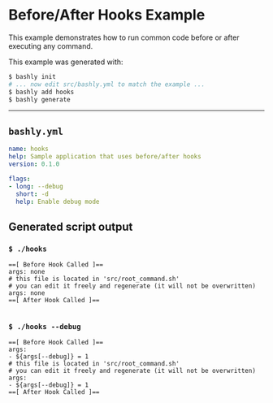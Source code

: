 # Before/After Hooks Example

This example demonstrates how to run common code before or after executing any
command.

This example was generated with:

```bash
$ bashly init
# ... now edit src/bashly.yml to match the example ...
$ bashly add hooks
$ bashly generate
```

-----

## `bashly.yml`

```yaml
name: hooks
help: Sample application that uses before/after hooks
version: 0.1.0

flags:
- long: --debug
  short: -d
  help: Enable debug mode
```



## Generated script output

### `$ ./hooks`

```shell
==[ Before Hook Called ]==
args: none
# this file is located in 'src/root_command.sh'
# you can edit it freely and regenerate (it will not be overwritten)
args: none
==[ After Hook Called ]==


```

### `$ ./hooks --debug`

```shell
==[ Before Hook Called ]==
args:
- ${args[--debug]} = 1
# this file is located in 'src/root_command.sh'
# you can edit it freely and regenerate (it will not be overwritten)
args:
- ${args[--debug]} = 1
==[ After Hook Called ]==


```



